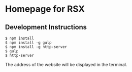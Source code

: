 # Homepage for RSX

## Development Instructions

```
$ npm install
$ npm install -g gulp
$ npm install -g http-server
$ gulp
$ http-server
```

The address of the website will be displayed in the terminal.